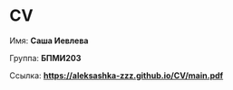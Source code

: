 # CV

 Имя: **Саша Иевлева** 
 
 Группа: **БПМИ203**

 Ссылка: **https://aleksashka-zzz.github.io/CV/main.pdf**
